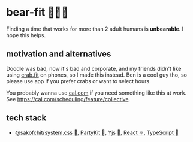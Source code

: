 # bear-fit 🧸🏋️‍♂️

Finding a time that works for more than 2 adult humans is **unbearable**. I hope this helps.

## motivation and alternatives

Doodle was bad, now it's bad and corporate, and my friends didn't like using [crab.fit] on phones, so I made this instead. Ben is a cool guy tho, so please use app if you prefer crabs or want to select hours.

[crab.fit]: https://crab.fit/

You probably wanna use [cal.com](https://cal.com) if you need something like this at work.
See https://cal.com/scheduling/feature/collective.

## tech stack

- [@sakofchit/system.css 💾](https://github.com/sakofchit/system.css), [PartyKit 🎈](https://github.com/partykit/partykit), [Yjs 🤝](https://github.com/yjs/yjs), [React ⚛️](https://github.com/facebook/react), [TypeScript 🛂](https://github.com/microsoft/typescript)
